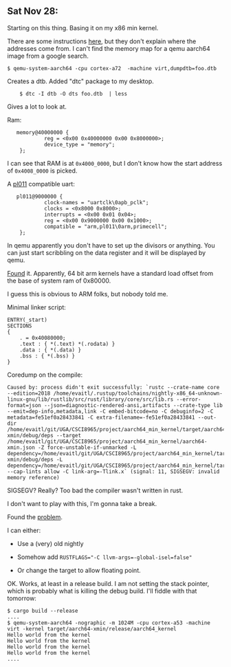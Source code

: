 ## Sat Nov 28:

Starting on this thing. Basing it on my x86 min kernel. 

There are some instructions
[here](https://lowenware.com/blog/osdev/aarch64-bare-metal-program-in-rust/),
but they don't explain where the addresses come from.  I can't find
the memory map for a qemu aarch64 image from a google search.


    $ qemu-system-aarch64 -cpu cortex-a72  -machine virt,dumpdtb=foo.dtb
    
Creates a dtb. Added "dtc" package to my desktop. 

        $ dtc -I dtb -O dts foo.dtb  | less

Gives a lot to look at. 

Ram: 

       memory@40000000 {
                reg = <0x00 0x40000000 0x00 0x8000000>;
                device_type = "memory";
        };

I can see that RAM is at `0x4000_0000`, but I don't know how the start
address of `0x4008_0000` is picked.

A [pl011](https://tinyurl.com/y4p747zn) compatible uart:

       pl011@9000000 {
                clock-names = "uartclk\0apb_pclk";
                clocks = <0x8000 0x8000>;
                interrupts = <0x00 0x01 0x04>;
                reg = <0x00 0x9000000 0x00 0x1000>;
                compatible = "arm,pl011\0arm,primecell";
        };

In qemu apparently you don't have to set up the divisors or
anything. You can just start scribbling on the data register and it
will be displayed by qemu. 

[Found](https://github.com/qemu/qemu/blob/master/hw/arm/boot.c) it.
Apparently, 64 bit arm kernels have a standard load offset from the
base of system ram of 0x80000.

I guess this is obvious to ARM folks, but nobody told me.


Minimal linker script:

```ld
ENTRY(_start)
SECTIONS
{
    . = 0x40080000;
    .text : { *(.text) *(.rodata) }
    .data : { *(.data) }
    .bss : { *(.bss) }
}
```

Coredump on the compile:

    Caused by: process didn't exit successfully: `rustc --crate-name core --edition=2018 /home/evaitl/.rustup/toolchains/nightly-x86_64-unknown-linux-gnu/lib/rustlib/src/rust/library/core/src/lib.rs --error-format=json --json=diagnostic-rendered-ansi,artifacts --crate-type lib --emit=dep-info,metadata,link -C embed-bitcode=no -C debuginfo=2 -C metadata=fe51ef0a28433841 -C extra-filename=-fe51ef0a28433841 --out-dir /home/evaitl/git/UGA/CSCI8965/project/aarch64_min_kernel/target/aarch64-xmin/debug/deps --target /home/evaitl/git/UGA/CSCI8965/project/aarch64_min_kernel/aarch64-xmin.json -Z force-unstable-if-unmarked -L dependency=/home/evaitl/git/UGA/CSCI8965/project/aarch64_min_kernel/target/aarch64-xmin/debug/deps -L dependency=/home/evaitl/git/UGA/CSCI8965/project/aarch64_min_kernel/target/debug/deps --cap-lints allow -C link-arg=-Tlink.x` (signal: 11, SIGSEGV: invalid memory reference)

SIGSEGV? Really? Too bad the compiler wasn't written in rust. 

I don't want to play with this, I'm gonna take a break. 


Found the [problem](https://github.com/rust-lang/rust/issues/73677).

I can either:

- Use a (very) old nightly

- Somehow add `RUSTFLAGS="-C llvm-args=-global-isel=false"`

- Or change the target to allow floating point. 


OK. Works, at least in a release build. I am not setting the stack
pointer, which is probably what is killing the debug build. I'll
fiddle with that tomorrow:

    $ cargo build --release
    ....
    $ qemu-system-aarch64 -nographic -m 1024M -cpu cortex-a53 -machine virt -kernel target/aarch64-xmin/release/aarch64_kernel
    Hello world from the kernel
    Hello world from the kernel
    Hello world from the kernel
    Hello world from the kernel
    ....


